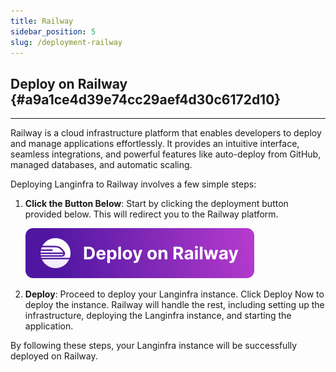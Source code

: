 ```yaml
---
title: Railway
sidebar_position: 5
slug: /deployment-railway
---
```


## Deploy on Railway {#a9a1ce4d39e74cc29aef4d30c6172d10}

---

Railway is a cloud infrastructure platform that enables developers to deploy and manage applications effortlessly. It provides an intuitive interface, seamless integrations, and powerful features like auto-deploy from GitHub, managed databases, and automatic scaling.

Deploying Langinfra to Railway involves a few simple steps:

1. **Click the Button Below**: Start by clicking the deployment button provided below. This will redirect you to the Railway platform.

   [![Deploy on Railway](/logos/railway-deploy.svg)](https://railway.app/template/JMXEWp?referralCode=MnPSdg)

2. **Deploy**: Proceed to deploy your Langinfra instance. Click Deploy Now to deploy the instance. Railway will handle the rest, including setting up the infrastructure, deploying the Langinfra instance, and starting the application.

By following these steps, your Langinfra instance will be successfully deployed on Railway.
